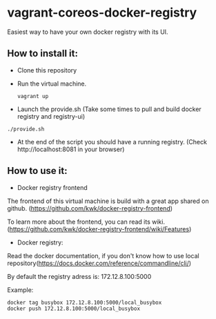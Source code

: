 # vagrant-coreos-docker-registry

Easiest way to have your own docker registry with its UI.

## How to install it:

 - Clone this repository
 
 - Run the virtual machine. 
   ```
   vagrant up
   ```
 
 - Launch the provide.sh (Take some times to pull and build docker registry and registry-ui)
  ```
  ./provide.sh
  ```
  
- At the end of the script you should have a running registry. (Check http://localhost:8081 in your browser)

## How to use it:

 - Docker registry frontend
 
 The frontend of this virtual machine is build with a great app shared on github. (https://github.com/kwk/docker-registry-frontend)
 
 To learn more about the frontend, you can read its wiki. (https://github.com/kwk/docker-registry-frontend/wiki/Features)
 
 - Docker registry:
 
 Read the docker documentation, if you don't know how to use local repository(https://docs.docker.com/reference/commandline/cli/)
 
 By default the registry adress is: 172.12.8.100:5000
 
 Example:
 ```
 docker tag busybox 172.12.8.100:5000/local_busybox
 docker push 172.12.8.100:5000/local_busybox
 ```
 
